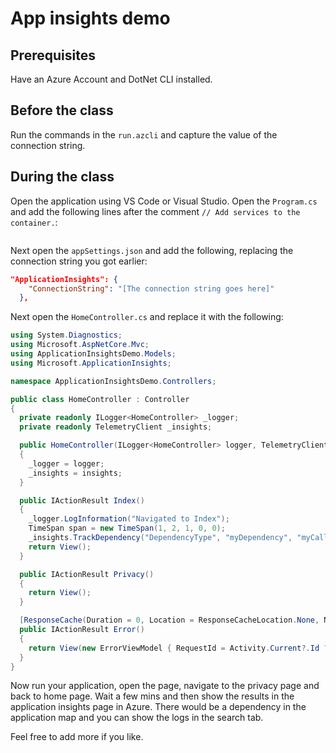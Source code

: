 # App insights demo

## Prerequisites

Have an Azure Account and DotNet CLI installed.

## Before the class

Run the commands in the `run.azcli` and capture the value of the connection string.

## During the class

Open the application using VS Code or Visual Studio. Open the `Program.cs` and add the following lines after the comment `// Add services to the container.`:

```cs

```

Next open the `appSettings.json` and add the following, replacing the connection string you got earlier:

```json
"ApplicationInsights": {
    "ConnectionString": "[The connection string goes here]"
  },
```

Next open the `HomeController.cs` and replace it with the following:

```cs
using System.Diagnostics;
using Microsoft.AspNetCore.Mvc;
using ApplicationInsightsDemo.Models;
using Microsoft.ApplicationInsights;

namespace ApplicationInsightsDemo.Controllers;

public class HomeController : Controller
{
  private readonly ILogger<HomeController> _logger;
  private readonly TelemetryClient _insights;

  public HomeController(ILogger<HomeController> logger, TelemetryClient insights)
  {
    _logger = logger;
    _insights = insights;
  }

  public IActionResult Index()
  {
    _logger.LogInformation("Navigated to Index");
    TimeSpan span = new TimeSpan(1, 2, 1, 0, 0);
    _insights.TrackDependency("DependencyType", "myDependency", "myCall", DateTime.Now, span, false);
    return View();
  }

  public IActionResult Privacy()
  {
    return View();
  }

  [ResponseCache(Duration = 0, Location = ResponseCacheLocation.None, NoStore = true)]
  public IActionResult Error()
  {
    return View(new ErrorViewModel { RequestId = Activity.Current?.Id ?? HttpContext.TraceIdentifier });
  }
}
```

Now run your application, open the page, navigate to the privacy page and back to home page. Wait a few mins and then show the results in the application insights page in Azure. There would be a dependency in the application map and you can show the logs in the search tab.

Feel free to add more if you like.

